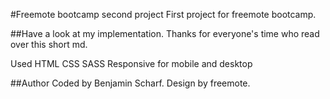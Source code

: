 #Freemote bootcamp second project
First project for freemote bootcamp.

##Have a look at my implementation. Thanks for everyone's time who read over this short md.

Used HTML CSS SASS
Responsive for mobile and desktop

##Author
Coded by Benjamin Scharf. Design by freemote.
